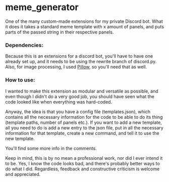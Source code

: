 # meme_generator

One of the many custom-made extensions for my private Discord bot. What it does it takes a standard meme template with x amount of panels, and puts parts of the passed string in their respective panels.

### Dependencies: 
Because this is an extensions for a discord bot, you'll have to have one already set up, and it needs to be using the rewrite branch of discord.py.
Also, for image processing, I used [Pillow](https://github.com/python-pillow/Pillow), so you'll need that as well.

### How to use:
I wanted to make this extension as modular and versatile as possible, and even though I didn't do a very good job, you should have seen what the code looked like when everything was hard-coded.

Anyway, the idea is that you have a config file (templates.json), which contains all the necessary information for the code to be able to do its thing (template paths, number of panels etc.). If you want to add a new template, all you need to do is add a new entry to the json file, put in all the necessary information for that template, create a new command, and tell it to use the new template.

You'll find some more info in the comments.

Keep in mind, this is by no mean a professional work, nor did I ever intend it to be. Yes, I know the code looks bad, and there's probably better ways to do what I did. Regardless, feedback and constructive criticism is welcome and appreciated.
